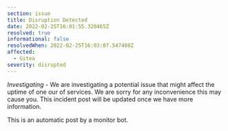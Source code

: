 ```yaml
---
section: issue
title: Disruption Detected
date: 2022-02-25T16:01:55.320465Z
resolved: true
informational: false
resolvedWhen: 2022-02-25T16:03:07.547408Z
affected:
  - Gitea
severity: disrupted
---
```

*Investigating* - We are investigating a potential issue that might affect the uptime of one our of services. We are sorry for any inconvenience this may cause you. This incident post will be updated once we have more information.

This is an automatic post by a monitor bot.
        